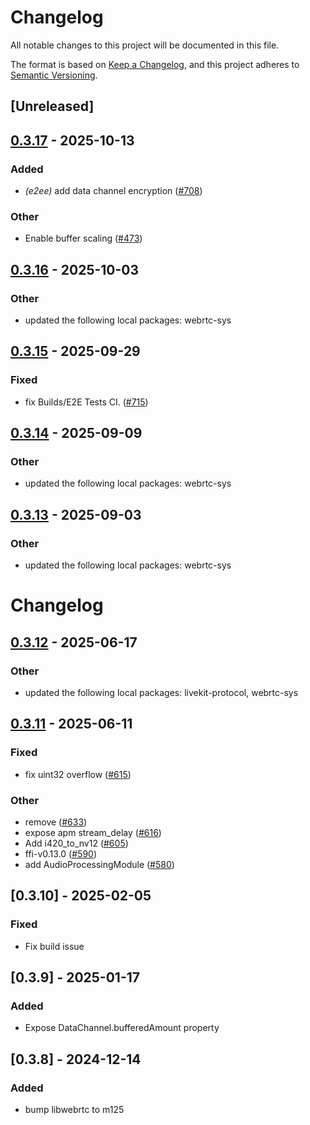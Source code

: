 # Changelog

All notable changes to this project will be documented in this file.

The format is based on [Keep a Changelog](https://keepachangelog.com/en/1.0.0/),
and this project adheres to [Semantic Versioning](https://semver.org/spec/v2.0.0.html).

## [Unreleased]

## [0.3.17](https://github.com/livekit/rust-sdks/compare/rust-sdks/libwebrtc@0.3.16...rust-sdks/libwebrtc@0.3.17) - 2025-10-13

### Added

- *(e2ee)* add data channel encryption ([#708](https://github.com/livekit/rust-sdks/pull/708))

### Other

- Enable buffer scaling ([#473](https://github.com/livekit/rust-sdks/pull/473))

## [0.3.16](https://github.com/livekit/rust-sdks/compare/rust-sdks/libwebrtc@0.3.15...rust-sdks/libwebrtc@0.3.16) - 2025-10-03

### Other

- updated the following local packages: webrtc-sys

## [0.3.15](https://github.com/livekit/rust-sdks/compare/rust-sdks/libwebrtc@0.3.14...rust-sdks/libwebrtc@0.3.15) - 2025-09-29

### Fixed

- fix Builds/E2E Tests CI. ([#715](https://github.com/livekit/rust-sdks/pull/715))

## [0.3.14](https://github.com/livekit/rust-sdks/compare/rust-sdks/libwebrtc@0.3.13...rust-sdks/libwebrtc@0.3.14) - 2025-09-09

### Other

- updated the following local packages: webrtc-sys

## [0.3.13](https://github.com/livekit/rust-sdks/compare/rust-sdks/libwebrtc@0.3.12...rust-sdks/libwebrtc@0.3.13) - 2025-09-03

### Other

- updated the following local packages: webrtc-sys
# Changelog

## [0.3.12](https://github.com/livekit/rust-sdks/compare/rust-sdks/libwebrtc@0.3.11...rust-sdks/libwebrtc@0.3.12) - 2025-06-17

### Other

- updated the following local packages: livekit-protocol, webrtc-sys

## [0.3.11](https://github.com/livekit/rust-sdks/compare/rust-sdks/libwebrtc@0.3.10...rust-sdks/libwebrtc@0.3.11) - 2025-06-11

### Fixed

- fix uint32 overflow ([#615](https://github.com/livekit/rust-sdks/pull/615))

### Other

- remove ([#633](https://github.com/livekit/rust-sdks/pull/633))
- expose apm stream_delay ([#616](https://github.com/livekit/rust-sdks/pull/616))
- Add i420_to_nv12 ([#605](https://github.com/livekit/rust-sdks/pull/605))
- ffi-v0.13.0 ([#590](https://github.com/livekit/rust-sdks/pull/590))
- add AudioProcessingModule ([#580](https://github.com/livekit/rust-sdks/pull/580))

## [0.3.10] - 2025-02-05

### Fixed

- Fix build issue

## [0.3.9] - 2025-01-17

### Added

- Expose DataChannel.bufferedAmount property

## [0.3.8] - 2024-12-14

### Added

- bump libwebrtc to m125
